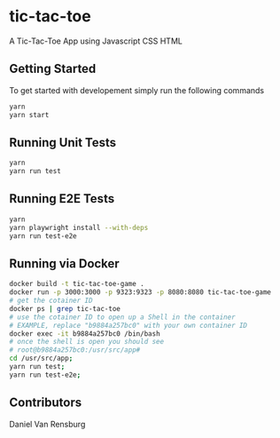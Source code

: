 # tic-tac-toe
A Tic-Tac-Toe App using Javascript CSS HTML

## Getting Started

To get started with developement simply run the following commands

```BASH
yarn
yarn start
```

## Running Unit Tests

```BASH
yarn
yarn run test
```

## Running E2E Tests

```BASH
yarn 
yarn playwright install --with-deps
yarn run test-e2e
```

## Running via Docker

```BASH
docker build -t tic-tac-toe-game .
docker run -p 3000:3000 -p 9323:9323 -p 8080:8080 tic-tac-toe-game
# get the cotainer ID
docker ps | grep tic-tac-toe
# use the cotainer ID to open up a Shell in the container
# EXAMPLE, replace "b9884a257bc0" with your own container ID
docker exec -it b9884a257bc0 /bin/bash
# once the shell is open you should see
# root@b9884a257bc0:/usr/src/app#
cd /usr/src/app;
yarn run test;
yarn run test-e2e;
```

## Contributors
Daniel Van Rensburg 


